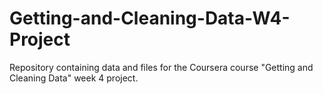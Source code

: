 # Getting-and-Cleaning-Data-W4-Project
Repository containing data and files for the Coursera course "Getting and Cleaning Data" week 4 project. 
